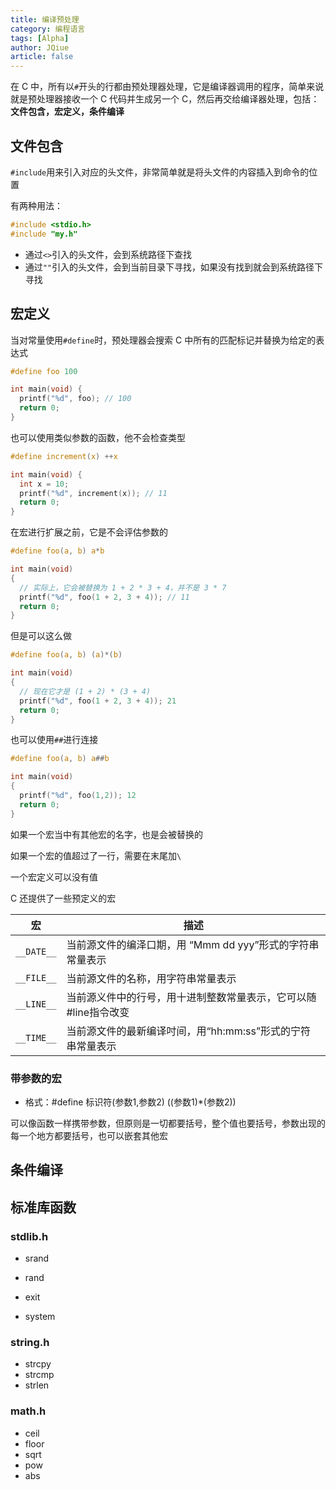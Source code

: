 ```yaml
---
title: 编译预处理
category: 编程语言
tags: [Alpha]
author: JQiue
article: false
---
```


在 C 中，所有以`#`开头的行都由预处理器处理，它是编译器调用的程序，简单来说就是预处理器接收一个 C 代码并生成另一个 C，然后再交给编译器处理，包括：**文件包含，宏定义，条件编译**

## 文件包含

`#include`用来引入对应的头文件，非常简单就是将头文件的内容插入到命令的位置

有两种用法：

```c
#include <stdio.h>
#include "my.h"
```

+ 通过`<>`引入的头文件，会到系统路径下查找
+ 通过`""`引入的头文件，会到当前目录下寻找，如果没有找到就会到系统路径下寻找

## 宏定义

当对常量使用`#define`时，预处理器会搜索 C 中所有的匹配标记并替换为给定的表达式

```c
#define foo 100

int main(void) {
  printf("%d", foo); // 100
  return 0;
}
```

也可以使用类似参数的函数，他不会检查类型

```c
#define increment(x) ++x

int main(void) {
  int x = 10;
  printf("%d", increment(x)); // 11
  return 0;
}
```

在宏进行扩展之前，它是不会评估参数的

```c
#define foo(a, b) a*b

int main(void)
{
  // 实际上，它会被替换为 1 + 2 * 3 + 4，并不是 3 * 7
  printf("%d", foo(1 + 2, 3 + 4)); // 11
  return 0;
}
```

但是可以这么做

```c
#define foo(a, b) (a)*(b)

int main(void)
{
  // 现在它才是 (1 + 2) * (3 + 4)
  printf("%d", foo(1 + 2, 3 + 4)); 21
  return 0;
}
```

也可以使用`##`进行连接

```c
#define foo(a, b) a##b

int main(void)
{
  printf("%d", foo(1,2)); 12
  return 0;
}
```

如果一个宏当中有其他宏的名字，也是会被替换的

如果一个宏的值超过了一行，需要在末尾加`\`

一个宏定义可以没有值

C 还提供了一些预定义的宏

宏|描述
---|---
`__DATE__`|当前源文件的编泽口期，用 “Mmm dd yyy”形式的字符串常量表示
`__FILE__`|当前源文件的名称，用字符串常量表示
`__LINE__`|当前源义件中的行号，用十进制整数常量表示，它可以随#line指令改变
`__TIME__`|当前源文件的最新编译吋间，用“hh:mm:ss”形式的宁符串常量表示

### 带参数的宏

+ 格式：#define 标识符(参数1,参数2) ((参数1)*(参数2))

可以像函数一样携带参数，但原则是一切都要括号，整个值也要括号，参数出现的每一个地方都要括号，也可以嵌套其他宏

## 条件编译

## 标准库函数

### stdlib.h

+ srand

+ rand

+ exit

+ system

### string.h

+ strcpy
+ strcmp
+ strlen

### math.h

+ ceil
+ floor
+ sqrt
+ pow
+ abs
